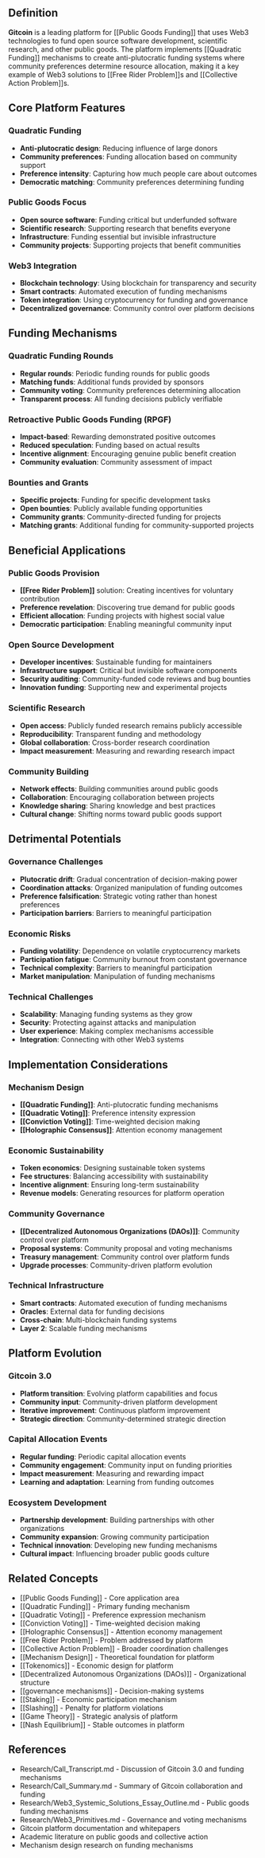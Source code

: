 
## Definition

**Gitcoin** is a leading platform for [[Public Goods Funding]] that uses Web3 technologies to fund open source software development, scientific research, and other public goods. The platform implements [[Quadratic Funding]] mechanisms to create anti-plutocratic funding systems where community preferences determine resource allocation, making it a key example of Web3 solutions to [[Free Rider Problem]]s and [[Collective Action Problem]]s.

## Core Platform Features

### Quadratic Funding
- **Anti-plutocratic design**: Reducing influence of large donors
- **Community preferences**: Funding allocation based on community support
- **Preference intensity**: Capturing how much people care about outcomes
- **Democratic matching**: Community preferences determining funding

### Public Goods Focus
- **Open source software**: Funding critical but underfunded software
- **Scientific research**: Supporting research that benefits everyone
- **Infrastructure**: Funding essential but invisible infrastructure
- **Community projects**: Supporting projects that benefit communities

### Web3 Integration
- **Blockchain technology**: Using blockchain for transparency and security
- **Smart contracts**: Automated execution of funding mechanisms
- **Token integration**: Using cryptocurrency for funding and governance
- **Decentralized governance**: Community control over platform decisions

## Funding Mechanisms

### Quadratic Funding Rounds
- **Regular rounds**: Periodic funding rounds for public goods
- **Matching funds**: Additional funds provided by sponsors
- **Community voting**: Community preferences determining allocation
- **Transparent process**: All funding decisions publicly verifiable

### Retroactive Public Goods Funding (RPGF)
- **Impact-based**: Rewarding demonstrated positive outcomes
- **Reduced speculation**: Funding based on actual results
- **Incentive alignment**: Encouraging genuine public benefit creation
- **Community evaluation**: Community assessment of impact

### Bounties and Grants
- **Specific projects**: Funding for specific development tasks
- **Open bounties**: Publicly available funding opportunities
- **Community grants**: Community-directed funding for projects
- **Matching grants**: Additional funding for community-supported projects

## Beneficial Applications

### Public Goods Provision
- **[[Free Rider Problem]]** solution: Creating incentives for voluntary contribution
- **Preference revelation**: Discovering true demand for public goods
- **Efficient allocation**: Funding projects with highest social value
- **Democratic participation**: Enabling meaningful community input

### Open Source Development
- **Developer incentives**: Sustainable funding for maintainers
- **Infrastructure support**: Critical but invisible software components
- **Security auditing**: Community-funded code reviews and bug bounties
- **Innovation funding**: Supporting new and experimental projects

### Scientific Research
- **Open access**: Publicly funded research remains publicly accessible
- **Reproducibility**: Transparent funding and methodology
- **Global collaboration**: Cross-border research coordination
- **Impact measurement**: Measuring and rewarding research impact

### Community Building
- **Network effects**: Building communities around public goods
- **Collaboration**: Encouraging collaboration between projects
- **Knowledge sharing**: Sharing knowledge and best practices
- **Cultural change**: Shifting norms toward public goods support

## Detrimental Potentials

### Governance Challenges
- **Plutocratic drift**: Gradual concentration of decision-making power
- **Coordination attacks**: Organized manipulation of funding outcomes
- **Preference falsification**: Strategic voting rather than honest preferences
- **Participation barriers**: Barriers to meaningful participation

### Economic Risks
- **Funding volatility**: Dependence on volatile cryptocurrency markets
- **Participation fatigue**: Community burnout from constant governance
- **Technical complexity**: Barriers to meaningful participation
- **Market manipulation**: Manipulation of funding mechanisms

### Technical Challenges
- **Scalability**: Managing funding systems as they grow
- **Security**: Protecting against attacks and manipulation
- **User experience**: Making complex mechanisms accessible
- **Integration**: Connecting with other Web3 systems

## Implementation Considerations

### Mechanism Design
- **[[Quadratic Funding]]**: Anti-plutocratic funding mechanisms
- **[[Quadratic Voting]]**: Preference intensity expression
- **[[Conviction Voting]]**: Time-weighted decision making
- **[[Holographic Consensus]]**: Attention economy management

### Economic Sustainability
- **Token economics**: Designing sustainable token systems
- **Fee structures**: Balancing accessibility with sustainability
- **Incentive alignment**: Ensuring long-term sustainability
- **Revenue models**: Generating resources for platform operation

### Community Governance
- **[[Decentralized Autonomous Organizations (DAOs)]]**: Community control over platform
- **Proposal systems**: Community proposal and voting mechanisms
- **Treasury management**: Community control over platform funds
- **Upgrade processes**: Community-driven platform evolution

### Technical Infrastructure
- **Smart contracts**: Automated execution of funding mechanisms
- **Oracles**: External data for funding decisions
- **Cross-chain**: Multi-blockchain funding systems
- **Layer 2**: Scalable funding mechanisms

## Platform Evolution

### Gitcoin 3.0
- **Platform transition**: Evolving platform capabilities and focus
- **Community input**: Community-driven platform development
- **Iterative improvement**: Continuous platform improvement
- **Strategic direction**: Community-determined strategic direction

### Capital Allocation Events
- **Regular funding**: Periodic capital allocation events
- **Community engagement**: Community input on funding priorities
- **Impact measurement**: Measuring and rewarding impact
- **Learning and adaptation**: Learning from funding outcomes

### Ecosystem Development
- **Partnership development**: Building partnerships with other organizations
- **Community expansion**: Growing community participation
- **Technical innovation**: Developing new funding mechanisms
- **Cultural impact**: Influencing broader public goods culture

## Related Concepts

- [[Public Goods Funding]] - Core application area
- [[Quadratic Funding]] - Primary funding mechanism
- [[Quadratic Voting]] - Preference expression mechanism
- [[Conviction Voting]] - Time-weighted decision making
- [[Holographic Consensus]] - Attention economy management
- [[Free Rider Problem]] - Problem addressed by platform
- [[Collective Action Problem]] - Broader coordination challenges
- [[Mechanism Design]] - Theoretical foundation for platform
- [[Tokenomics]] - Economic design for platform
- [[Decentralized Autonomous Organizations (DAOs)]] - Organizational structure
- [[governance mechanisms]] - Decision-making systems
- [[Staking]] - Economic participation mechanism
- [[Slashing]] - Penalty for platform violations
- [[Game Theory]] - Strategic analysis of platform
- [[Nash Equilibrium]] - Stable outcomes in platform

## References

- Research/Call_Transcript.md - Discussion of Gitcoin 3.0 and funding mechanisms
- Research/Call_Summary.md - Summary of Gitcoin collaboration and funding
- Research/Web3_Systemic_Solutions_Essay_Outline.md - Public goods funding mechanisms
- Research/Web3_Primitives.md - Governance and voting mechanisms
- Gitcoin platform documentation and whitepapers
- Academic literature on public goods and collective action
- Mechanism design research on funding mechanisms
